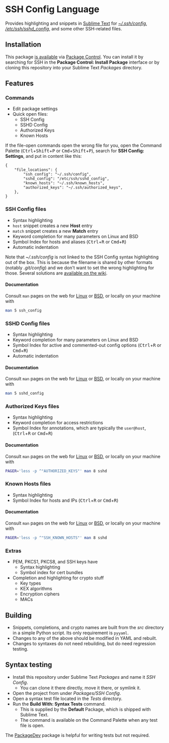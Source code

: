# SSH Config Language

Provides highlighting and snippets
in [Sublime Text][st]
for [*~/.ssh/config*][ssh-config],
[*/etc/ssh/sshd_config*][sshd-config],
and some other SSH-related files.


## Installation

This package [is available][pkg]
via [Package Control][pkg-ctrl].
You can install it
by searching for SSH
in the **Package Control: Install Package** interface
or by cloning this repository
into your Sublime Text *Packages* directory.


## Features

### Commands

- Edit package settings
- Quick open files:
    + SSH Config
    + SSHD Config
    + Authorized Keys
    + Known Hosts

If the file-open commands open the wrong file for you,
open the Command Palette
(<kbd>Ctrl</kbd>+<kbd>Shift</kbd>+<kbd>P</kbd> or
 <kbd>Cmd</kbd>+<kbd>Shift</kbd>+<kbd>P</kbd>),
search for **SSH Config: Settings**,
and put in content like this:

```jsonc
{
    "file_locations": {
        "ssh_config": "~/.ssh/config",
        "sshd_config": "/etc/ssh/sshd_config",
        "known_hosts": "~/.ssh/known_hosts",
        "authorized_keys": "~/.ssh/authorized_keys",
    },
}
```


### SSH Config files

- Syntax highlighting
- `host` snippet creates a new **Host** entry
- `match` snippet creates a new **Match** entry
- Keyword completion for many parameters
  on Linux and BSD
- Symbol Index for hosts and aliases
  (<kbd>Ctrl</kbd>+<kbd>R</kbd> or
   <kbd>Cmd</kbd>+<kbd>R</kbd>)
- Automatic indentation

Note that *~/.ssh/config* is not linked
to the SSH Config syntax highlighting
out of the box.
This is because the filename is shared
by other formats
(notably *.git/config*)
and we don't want to set the wrong highlighting for those.
Several solutions are [available on the wiki][wiki-activation].

#### Documentation

Consult `man` pages on the web
for [Linux][man-linux-ssh-config]
or [BSD][man-bsd-ssh-config],
or locally on your machine with

```sh
man 5 ssh_config
```


### SSHD Config files

- Syntax highlighting
- Keyword completion for many parameters
  on Linux and BSD
- Symbol Index for active and commented-out config options
  (<kbd>Ctrl</kbd>+<kbd>R</kbd> or
   <kbd>Cmd</kbd>+<kbd>R</kbd>)
- Automatic indentation

#### Documentation

Consult `man` pages on the web
for [Linux][man-linux-sshd-config]
or [BSD][man-bsd-sshd-config],
or locally on your machine with

```sh
man 5 sshd_config
```


### Authorized Keys files

- Syntax highlighting
- Keyword completion for access restrictions
- Symbol Index for annotations,
  which are typically the `user@host`,
  (<kbd>Ctrl</kbd>+<kbd>R</kbd> or
   <kbd>Cmd</kbd>+<kbd>R</kbd>)

#### Documentation

Consult `man` pages on the web
for [Linux][man-linux-authorized-keys]
or [BSD][man-bsd-authorized-keys],
or locally on your machine with

```sh
PAGER='less -p ^"AUTHORIZED_KEYS"' man 8 sshd
```


### Known Hosts files

- Syntax highlighting
- Symbol Index for hosts and IPs
  (<kbd>Ctrl</kbd>+<kbd>R</kbd> or
   <kbd>Cmd</kbd>+<kbd>R</kbd>)

#### Documentation

Consult `man` pages on the web
for [Linux][man-linux-known-hosts]
or [BSD][man-bsd-known-hosts],
or locally on your machine with

```sh
PAGER='less -p ^"SSH_KNOWN_HOSTS"' man 8 sshd
```


### Extras

- PEM, PKCS1, PKCS8, and SSH keys have
    + Syntax highlighting
    + Symbol index for cert bundles
- Completion and highlighting for crypto stuff
    + Key types
    + KEX algorithms
    + Encryption ciphers
    + MACs


## Building

- Snippets, completions, and crypto names
  are built from the *src* directory
  in a simple Python script.
  Its only requirement is `pyyaml`.
- Changes to any of the above
  should be modified in YAML and rebuilt.
- Changes to syntaxes do not need rebuilding,
  but do need regression testing.


## Syntax testing

- Install this repository under Sublime Text *Packages*
  and name it *SSH Config*.
    + You can clone it there directly, move it there, or symlink it.
- Open the project from under *Packages/SSH Config*.
- Open a syntax test file located in the *Tests* directory.
- Run the **Build With: Syntax Tests** command.
    + This is supplied by the **Default** Package,
      which is shipped with Sublime Text.
    + The command is available on the Command Palette
      when any test file is open.

The [PackageDev][] package is helpful for writing tests but not required.


[st]: https://www.sublimetext.com
[ssh-config]: #ssh-config-files
[sshd-config]: #sshd-config-files
[man-linux-ssh-config]: https://man7.org/linux/man-pages/man5/ssh_config.5.html "Linux Man page for SSH Config"
[man-linux-sshd-config]: https://man7.org/linux/man-pages/man5/sshd_config.5.html "Linux Man page for SSHD Config"
[man-linux-authorized-keys]: https://www.man7.org/linux/man-pages/man8/sshd.8.html#AUTHORIZED_KEYS_FILE_FORMAT "Linux Man page for Authorized Keys"
[man-linux-known-hosts]: https://www.man7.org/linux/man-pages/man8/sshd.8.html#SSH_KNOWN_HOSTS_FILE_FORMAT "Linux Man page for Known Hosts"
[man-bsd-ssh-config]: https://man.openbsd.org/ssh_config.5 "BSD Man page for SSH Config"
[man-bsd-sshd-config]: https://man.openbsd.org/sshd_config.5 "BSD Man page for SSHD Config"
[man-bsd-authorized-keys]: https://man.openbsd.org/sshd.8#AUTHORIZED_KEYS_FILE_FORMAT "BSD Man page for Authorized Keys"
[man-bsd-known-hosts]: https://man.openbsd.org/sshd.8#SSH_KNOWN_HOSTS_FILE_FORMAT "BSD Man page for Known Hosts"
[pkg]: https://packagecontrol.io/packages/SSH%20Config
[pkg-ctrl]: https://packagecontrol.io
[wiki-activation]: https://github.com/robballou/sublimetext-sshconfig/wiki/Activate-SSH-Config-highlighting
[packagedev]: https://packagecontrol.io/packages/PackageDev
